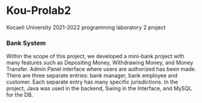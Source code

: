 # Kou-Prolab2
Kocaeli University 2021-2022 programming laboratory 2 project

### Bank System
Within the scope of this project, we developed a mini-bank project with many features such as Depositing Money, Withdrawing Money, and Money Transfer. Admin Panel interface where users are authorized has been made. There are three separate entries: bank manager, bank employee and customer. Each separate entry has many specific jurisdictions. In the project, Java was used in the backend, Swing in the Interface, and MySQL for the DB.
